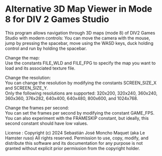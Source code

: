 # Alternative 3D Map Viewer in Mode 8 for DIV 2 Games Studio

This program allows navigation through 3D maps (mode 8) of DIV2 Games Studio with modern controls:
You can move the camera with the mouse, jump by pressing the spacebar, move using the WASD keys, duck holding control and run by holding the spacebar.

Change the map:  
Use the constants FILE_WLD and FILE_FPG to specify the map you want to load and its associated texture file.  

Change the resolution:  
You can change the resolution by modifying the constants SCREEN_SIZE_X and SCREEN_SIZE_Y.  
Only the following resolutions are supported: 320x200, 320x240, 360x240, 360x360, 376x282, 640x400, 640x480, 800x600, and 1024x768.  

Change the frames per second:  
You can set the frames per second by modifying the constant GAME_FPS. You can also experiment with the FRAMESKIP constant, but ideally, this second constant should have low values.  

License :
Copyright (c) 2024 Sebastián José Moncho Maquet (aka Le Hamster ruso)
All rights reserved. Permission to use, copy, modify, and distribute this software and its documentation for any purpose is not granted without explicit prior permission from the copyright holder.
